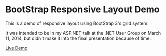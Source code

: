 BootStrap Responsive Layout Demo
======

This is a demo of responsive layout using BootStrap 3's grid system.

It was intended to be in my ASP.NET talk at the .NET User Group on March 11, 2014, but didn't make it into the final presentation because of time.

[Live Demo](http://anthonychu.github.io/BootstrapDemo/BootstrapDemo/)